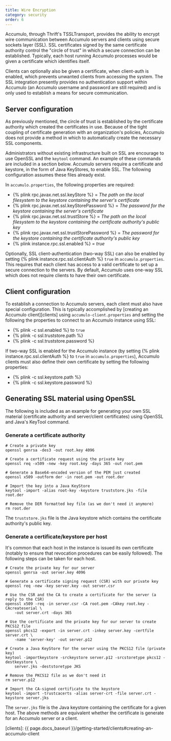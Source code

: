 ```yaml
---
title: Wire Encryption
category: security
order: 6
---
```


Accumulo, through Thrift's TSSLTransport, provides the ability to encrypt
wire communication between Accumulo servers and clients using secure
sockets layer (SSL). SSL certificates signed by the same certificate authority
control the "circle of trust" in which a secure connection can be established.
Typically, each host running Accumulo processes would be given a certificate
which identifies itself.

Clients can optionally also be given a certificate, when client-auth is enabled,
which prevents unwanted clients from accessing the system. The SSL integration
presently provides no authentication support within Accumulo (an Accumulo username
and password are still required) and is only used to establish a means for
secure communication.

## Server configuration

As previously mentioned, the circle of trust is established by the certificate
authority which created the certificates in use. Because of the tight coupling
of certificate generation with an organization's policies, Accumulo does not
provide a method in which to automatically create the necessary SSL components.

Administrators without existing infrastructure built on SSL are encourage to
use OpenSSL and the `keytool` command. An example of these commands are
included in a section below. Accumulo servers require a certificate and keystore,
in the form of Java KeyStores, to enable SSL. The following configuration assumes
these files already exist.

In `accumulo.properties`, the following properties are required:

* {% plink rpc.javax.net.ssl.keyStore %}  = _The path on the local filesystem to the keystore containing the server's certificate_
* {% plink rpc.javax.net.ssl.keyStorePassword %} = _The password for the keystore containing the server's certificate_
* {% plink rpc.javax.net.ssl.trustStore %} = _The path on the local filesystem to the keystore containing the certificate authority's public key_
* {% plink rpc.javax.net.ssl.trustStorePassword %} = _The password for the keystore containing the certificate authority's public key_
* {% plink instance.rpc.ssl.enabled %} = _true_

Optionally, SSL client-authentication (two-way SSL) can also be enabled by setting
{% plink instance.rpc.ssl.clientAuth %} `true` in `accumulo.properties`.
This requires that each client has access to a valid certificate to set up a secure connection
to the servers. By default, Accumulo uses one-way SSL which does not require clients to have
their own certificate.

## Client configuration

To establish a connection to Accumulo servers, each client must also have
special configuration. This is typically accomplished by [creating an Accumulo
client][clients] using `accumulo-client.properties` and setting the following
the properties to connect to an Accumulo instance using SSL:

* {% plink -c ssl.enabled %} to `true`
* {% plink -c ssl.truststore.path %}
* {% plink -c ssl.truststore.password %}

If two-way SSL is enabled for the Accumulo instance (by setting {% plink instance.rpc.ssl.clientAuth %} to `true` in `accumulo.properties`),
Accumulo clients must also define their own certificate by setting the following properties:

* {% plink -c ssl.keystore.path %}
* {% plink -c ssl.keystore.password %}

## Generating SSL material using OpenSSL

The following is included as an example for generating your own SSL material (certificate authority and server/client
certificates) using OpenSSL and Java's KeyTool command.

### Generate a certificate authority

```shell
# Create a private key
openssl genrsa -des3 -out root.key 4096

# Create a certificate request using the private key
openssl req -x509 -new -key root.key -days 365 -out root.pem

# Generate a Base64-encoded version of the PEM just created
openssl x509 -outform der -in root.pem -out root.der

# Import the key into a Java KeyStore
keytool -import -alias root-key -keystore truststore.jks -file root.der

# Remove the DER formatted key file (as we don't need it anymore)
rm root.der
```

The `truststore.jks` file is the Java keystore which contains the certificate authority's public key.

### Generate a certificate/keystore per host

It's common that each host in the instance is issued its own certificate (notably to ensure that revocation procedures
can be easily followed). The following steps can be taken for each host.

```shell
# Create the private key for our server
openssl genrsa -out server.key 4096

# Generate a certificate signing request (CSR) with our private key
openssl req -new -key server.key -out server.csr

# Use the CSR and the CA to create a certificate for the server (a reply to the CSR)
openssl x509 -req -in server.csr -CA root.pem -CAkey root.key -CAcreateserial \
    -out server.crt -days 365

# Use the certificate and the private key for our server to create PKCS12 file
openssl pkcs12 -export -in server.crt -inkey server.key -certfile server.crt \
    -name 'server-key' -out server.p12

# Create a Java KeyStore for the server using the PKCS12 file (private key)
keytool -importkeystore -srckeystore server.p12 -srcstoretype pkcs12 -destkeystore \
    server.jks -deststoretype JKS

# Remove the PKCS12 file as we don't need it
rm server.p12

# Import the CA-signed certificate to the keystore
keytool -import -trustcacerts -alias server-crt -file server.crt -keystore server.jks
```

The `server.jks` file is the Java keystore containing the certificate for a given host. The above
methods are equivalent whether the certificate is generate for an Accumulo server or a client.

[clients]: {{ page.docs_baseurl }}/getting-started/clients#creating-an-accumulo-client
